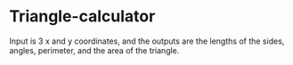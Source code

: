 # Triangle-calculator

Input is 3 x and y coordinates, and the outputs are the lengths of the sides, angles, perimeter, and the area of the triangle. 
